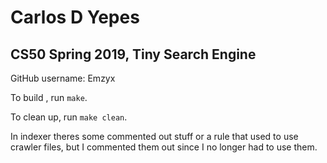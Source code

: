 # Carlos D Yepes
## CS50 Spring 2019, Tiny Search Engine

GitHub username: Emzyx

To build , run `make`.

To clean up, run `make clean`.

In indexer theres some commented out stuff or a rule that used to use crawler files, but I commented them out since I no longer had to use them.